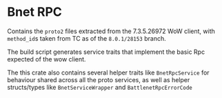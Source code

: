 # Bnet RPC

Contains the `proto2` files extracted from the 7.3.5.26972 WoW client, with
`method_id`s taken from TC as of the `8.0.1/28153` branch.

The build script generates service traits that implement the basic Rpc expected
of the wow client.

The this crate also contains several helper traits like `BnetRpcService` for
behaviour shared across all the proto services, as well as helper structs/types
like `BnetServiceWrapper` and `BattlenetRpcErrorCode`
